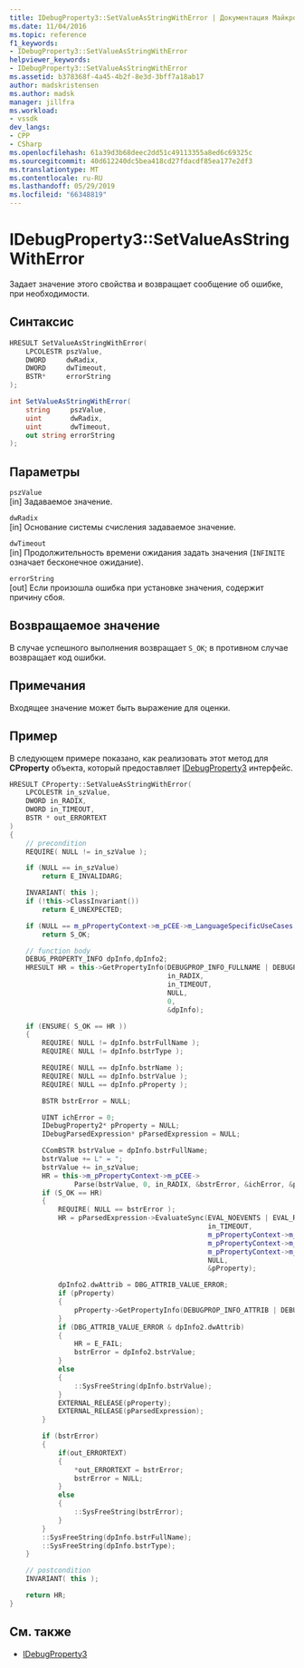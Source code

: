 ```yaml
---
title: IDebugProperty3::SetValueAsStringWithError | Документация Майкрософт
ms.date: 11/04/2016
ms.topic: reference
f1_keywords:
- IDebugProperty3::SetValueAsStringWithError
helpviewer_keywords:
- IDebugProperty3::SetValueAsStringWithError
ms.assetid: b378368f-4a45-4b2f-8e3d-3bff7a18ab17
author: madskristensen
ms.author: madsk
manager: jillfra
ms.workload:
- vssdk
dev_langs:
- CPP
- CSharp
ms.openlocfilehash: 61a39d3b68deec2dd51c49113355a8ed6c69325c
ms.sourcegitcommit: 40d612240dc5bea418cd27fdacdf85ea177e2df3
ms.translationtype: MT
ms.contentlocale: ru-RU
ms.lasthandoff: 05/29/2019
ms.locfileid: "66348819"
---
```

# <a name="idebugproperty3setvalueasstringwitherror"></a>IDebugProperty3::SetValueAsStringWithError
Задает значение этого свойства и возвращает сообщение об ошибке, при необходимости.

## <a name="syntax"></a>Синтаксис

```cpp
HRESULT SetValueAsStringWithError(
    LPCOLESTR pszValue,
    DWORD     dwRadix,
    DWORD     dwTimeout,
    BSTR*     errorString
);
```

```csharp
int SetValueAsStringWithError(
    string     pszValue,
    uint       dwRadix,
    uint       dwTimeout,
    out string errorString
);
```

## <a name="parameters"></a>Параметры
`pszValue`\
[in] Задаваемое значение.

`dwRadix`\
[in] Основание системы счисления задаваемое значение.

`dwTimeout`\
[in] Продолжительность времени ожидания задать значения (`INFINITE` означает бесконечное ожидание).

`errorString`\
[out] Если произошла ошибка при установке значения, содержит причину сбоя.

## <a name="return-value"></a>Возвращаемое значение
В случае успешного выполнения возвращает `S_OK`; в противном случае возвращает код ошибки.

## <a name="remarks"></a>Примечания
Входящее значение может быть выражение для оценки.

## <a name="example"></a>Пример
В следующем примере показано, как реализовать этот метод для **CProperty** объекта, который предоставляет [IDebugProperty3](../../../extensibility/debugger/reference/idebugproperty3.md) интерфейс.

```cpp
HRESULT CProperty::SetValueAsStringWithError(
    LPCOLESTR in_szValue,
    DWORD in_RADIX,
    DWORD in_TIMEOUT,
    BSTR * out_ERRORTEXT
)
{
    // precondition
    REQUIRE( NULL != in_szValue );

    if (NULL == in_szValue)
        return E_INVALIDARG;

    INVARIANT( this );
    if (!this->ClassInvariant())
        return E_UNEXPECTED;

    if (NULL == m_pPropertyContext->m_pCEE->m_LanguageSpecificUseCases.pfSetValue)
        return S_OK;

    // function body
    DEBUG_PROPERTY_INFO dpInfo,dpInfo2;
    HRESULT HR = this->GetPropertyInfo(DEBUGPROP_INFO_FULLNAME | DEBUGPROP_INFO_ATTRIB | DEBUGPROP_INFO_TYPE | DEBUGPROP_INFO_VALUE_AUTOEXPAND,
                                       in_RADIX,
                                       in_TIMEOUT,
                                       NULL,
                                       0,
                                       &dpInfo);

    if (ENSURE( S_OK == HR ))
    {
        REQUIRE( NULL != dpInfo.bstrFullName );
        REQUIRE( NULL != dpInfo.bstrType );

        REQUIRE( NULL == dpInfo.bstrName );
        REQUIRE( NULL == dpInfo.bstrValue );
        REQUIRE( NULL == dpInfo.pProperty );

        BSTR bstrError = NULL;

        UINT ichError = 0;
        IDebugProperty2* pProperty = NULL;
        IDebugParsedExpression* pParsedExpression = NULL;

        CComBSTR bstrValue = dpInfo.bstrFullName;
        bstrValue += L" = ";
        bstrValue += in_szValue;
        HR = this->m_pPropertyContext->m_pCEE->
                Parse(bstrValue, 0, in_RADIX, &bstrError, &ichError, &pParsedExpression);
        if (S_OK == HR)
        {
            REQUIRE( NULL == bstrError );
            HR = pParsedExpression->EvaluateSync(EVAL_NOEVENTS | EVAL_RETURNVALUE,
                                                 in_TIMEOUT,
                                                 m_pPropertyContext->m_pSymbolProvider,
                                                 m_pPropertyContext->m_pAddress,
                                                 m_pPropertyContext->m_pBinder,
                                                 NULL,
                                                 &pProperty);

            dpInfo2.dwAttrib = DBG_ATTRIB_VALUE_ERROR;
            if (pProperty)
            {
                pProperty->GetPropertyInfo(DEBUGPROP_INFO_ATTRIB | DEBUGPROP_INFO_VALUE,10,in_TIMEOUT,NULL,0,&dpInfo2);
            }
            if (DBG_ATTRIB_VALUE_ERROR & dpInfo2.dwAttrib)
            {
                HR = E_FAIL;
                bstrError = dpInfo2.bstrValue;
            }
            else
            {
                ::SysFreeString(dpInfo.bstrValue);
            }
            EXTERNAL_RELEASE(pProperty);
            EXTERNAL_RELEASE(pParsedExpression);
        }

        if (bstrError)
        {
            if(out_ERRORTEXT)
            {
                *out_ERRORTEXT = bstrError;
                bstrError = NULL;
            }
            else
            {
                ::SysFreeString(bstrError);
            }
        }
        ::SysFreeString(dpInfo.bstrFullName);
        ::SysFreeString(dpInfo.bstrType);
    }

    // postcondition
    INVARIANT( this );

    return HR;
}
```

## <a name="see-also"></a>См. также
- [IDebugProperty3](../../../extensibility/debugger/reference/idebugproperty3.md)
